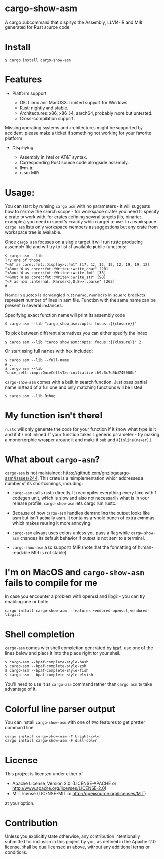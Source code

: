 # cargo-show-asm

A cargo subcommand that displays the Assembly, LLVM-IR and MIR generated for Rust source code.

# Install

```console
$ cargo install cargo-show-asm
```

# Features

- Platform support:

  - OS: Linux and MacOSX. Limited support for Windows
  - Rust: nightly and stable.
  - Architectures: x86, x86_64, aarch64, probably more but untested.
  - Cross-compilation support.

Missing operating systems and architectures might be supported by accident, please make a
ticket if something not working for your favorite platform

- Displaying:

  - Assembly in Intel or AT&T syntax.
  - Corresponding Rust source code alongside assembly.
  - llvm-ir.
  - rustc MIR

# Usage:

You can start by running `cargo asm` with no parameters - it will suggests how to narrow the
search scope - for workspace crates you need to specify a crate to work with, for crates
defining several targets (lib, binaries, examples) you need to specify exactly which target to
use. In a workspace `cargo asm` lists only workspace members as suggestions but any crate from
workspace tree is available.

Once `cargo asm` focuses on a single target it will run rustc producing assembly file and will
try to list of available public functions:

```console,ignore
$ cargo asm --lib
Try one of those
"<&T as core::fmt::Display>::fmt" [17, 12, 12, 12, 12, 19, 19, 12]
"<&mut W as core::fmt::Write>::write_char" [20]
"<&mut W as core::fmt::Write>::write_fmt" [38]
"<&mut W as core::fmt::Write>::write_str" [90]
"<F as nom::internal::Parser<I,O,E>>::parse" [263]
# ...
```

Name in quotes is demangled rust name, numbers in square brackets represent number of lines
in asm file. Function with the same name can be present in several instances.

Specifying exact function name will print its assembly code

```console,ignore
$ cargo asm --lib "cargo_show_asm::opts::focus::{{closure}}"
```
To pick between different alternatives you can either specify the index

```console,ignore
$ cargo asm --lib "cargo_show_asm::opts::focus::{{closure}}" 2
```
Or start using full names with hex included:

```console,ignore
$ cargo asm --lib --full-name
# ...
$ cargo asm --lib "once_cell::imp::OnceCell<T>::initialize::h9c5c7d5bd745000b"
```

`cargo-show-asm` comes with a built in search function. Just pass partial name
instead of a full one and only matching functions will be listed

```console
$ cargo asm --lib Debug
```

# My function isn't there!

`rustc` will only generate the code for your function if it know what type is it and
if it's not inlined. If your function takes a generic parameter - try making a monomorphic
wrapper around it and make it `pub` and `#[inline(never)]`.

# What about `cargo-asm`?

`cargo-asm` is not maintained: https://github.com/gnzlbg/cargo-asm/issues/244. This crate is a reimplementation which addresses a number of its shortcomings, including:

* `cargo-asm` calls rustc directly. It recompiles everything every time with 1 codegen unit, which is slow and also not necessarily what is in your release profile. `cargo-show-asm` lets cargo run rustc.

* Because of how `cargo-asm` handles demangling the output looks like asm but isn't actually asm. It contains a whole bunch of extra commas which makes reusing it more annoying.

* `cargo-asm` always uses colors unless you pass a flag while `cargo-show-asm` changes its default behavior if output is not sent to a terminal.

* `cargo-show-asm` also supports MIR (note that the formatting of human-readable MIR is not stable).

# I'm on MacOS and `cargo-show-asm` fails to compile for me

In case you encounter a problem with openssl and libgit - you can try enabling one or both:
```console
cargo install cargo-show-asm --features vendored-openssl,vendored-libgit2
```

# Shell completion

`cargo-asm` comes with shell completion generated by [`bpaf`](https://crates.io/crates/bpaf),
use one of the lines below and place it into the place right for your shell.

```console
$ cargo-asm --bpaf-complete-style-bash
$ cargo-asm --bpaf-complete-style-zsh
$ cargo-asm --bpaf-complete-style-fish
$ cargo-asm --bpaf-complete-style-elvish
```

You'll need to use it as `cargo-asm` command rather than `cargo asm` to take advantage of it.


# Colorful line parser output

You can install `cargo-show-asm` with one of two features to get prettier command line
```console
cargo install cargo-show-asm -F bright-color
cargo install cargo-show-asm -F dull-color
```

# License
This project is licensed under either of

* Apache License, Version 2.0, (LICENSE-APACHE or http://www.apache.org/licenses/LICENSE-2.0)
* MIT license (LICENSE-MIT or http://opensource.org/licenses/MIT)

at your option.

# Contribution

Unless you explicitly state otherwise, any contribution intentionally submitted
for inclusion in this project by you, as defined in the Apache-2.0 license,
shall be dual licensed as above, without any additional terms or conditions.
